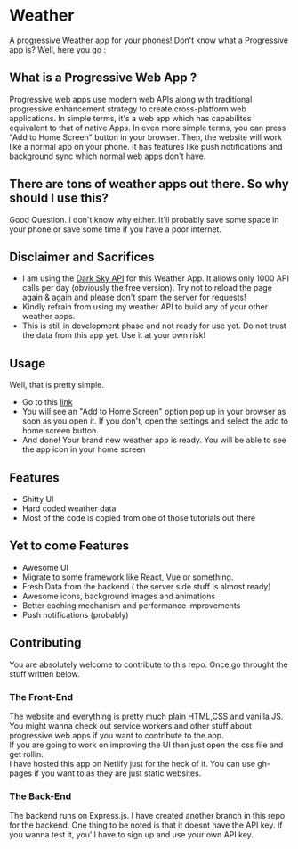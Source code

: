 # Weather

A progressive Weather app for your phones! Don't know what a Progressive app is? Well, here you go :

## What is a Progressive Web App ?

Progressive web apps use modern web APIs along with traditional progressive enhancement strategy to create cross-platform web applications. In simple terms, it's a web app which has capabilites equivalent to that of native Apps. In even more simple terms, you can press "Add to Home Screen" button in your browser. Then, the website will work like a normal app on your phone. It has features like push notifications and background sync which normal web apps don't have.


## There are tons of weather apps out there. So why should I use this?

Good Question. I don't know why either. It'll probably save some space in your phone or save some time if you have a poor internet.

## Disclaimer and Sacrifices

* I am using the [Dark Sky API](https://darksky.net/poweredby/) for this Weather App. It allows only 1000 API calls per day (obviously the free version). Try not to reload the page again & again and please don't spam the server for requests! <br />
* Kindly refrain from using my weather API to build any of your other weather apps.
* This is still in development phase and not ready for use yet. Do not trust the data from this app yet. Use it at your own risk!

## Usage

Well, that is pretty simple. 
* Go to this [link](https://gifted-kirch-c81c0a.netlify.com)
* You will see an "Add to Home Screen" option pop up in your browser as soon as you open it. If you don't, open the settings and select the add to home screen button.
* And done! Your brand new weather app is ready. You will be able to see the app icon in your home screen

## Features

* Shitty UI
* Hard coded weather data
* Most of the code is copied from one of those tutorials out there

## Yet to come Features

* Awesome UI
* Migrate to some framework like React, Vue or something.
* Fresh Data from the backend ( the server side stuff is almost ready)
* Awesome icons, background images and animations
* Better caching mechanism and performance improvements
* Push notifications (probably)

## Contributing

You are absolutely welcome to contribute to this repo. Once go throught the stuff written below.

### The Front-End

The website and everything is pretty much plain HTML,CSS and vanilla JS. You might wanna check out service workers and other stuff about progressive web apps if you want to contribute to the app. <br/>
If you are going to work on improving the UI then just open the css file and get rollin.<br />
I have hosted this app on Netlify just for the heck of it. You can use gh-pages if you want to as they are just static websites.

### The Back-End

The backend runs on Express.js. I have created another branch in this repo for the backend.
One thing to be noted is that it doesnt have the API key. If you wanna test it, you'll have to sign up and use your own API key.


